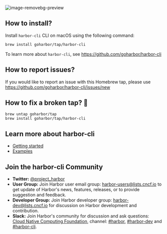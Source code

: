 ![image-removebg-preview](https://github.com/user-attachments/assets/22aac27e-31b8-42dc-8f0a-6ff46f2d9d3b)

## How to install?
Install `harbor-cli` CLI on macOS using the following command:

```sh
brew install goharbor/tap/harbor-cli
```

To learn more about `harbor-cli`, see <https://github.com/goharbor/harbor-cli>

## How to report issues?

If you would like to report an issue with this Homebrew tap, please use <https://github.com/goharbor/harbor-cli/issues/new>

## How to fix a broken tap? 🚰

```console
brew untap goharbor/tap
brew install goharbor/tap/harbor-cli
```

## Learn more about harbor-cli
- [Getting started](https://github.com/goharbor/harbor-cli/?tab=readme-ov-file#project-features-)
- [Examples](https://github.com/goharbor/harbor-cli/?tab=readme-ov-file#example-commands)

## Join the harbor-cli Community
* **Twitter:** [@project_harbor](https://twitter.com/project_harbor)
* **User Group:** Join Harbor user email group: [harbor-users@lists.cncf.io](https://lists.cncf.io/g/harbor-users) to get update of Harbor's news, features, releases, or to provide suggestion and feedback.
* **Developer Group:** Join Harbor developer group: [harbor-dev@lists.cncf.io](https://lists.cncf.io/g/harbor-dev) for discussion on Harbor development and contribution.
* **Slack:** Join Harbor's community for discussion and ask questions: [Cloud Native Computing Foundation](https://slack.cncf.io/), channel: [#harbor](https://cloud-native.slack.com/messages/harbor/), [#harbor-dev](https://cloud-native.slack.com/messages/harbor-dev/) and [#harbor-cli](https://cloud-native.slack.com/messages/harbor-cli/).
